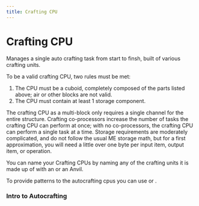 ```yaml
---
title: Crafting CPU
---
```


# Crafting CPU



Manages a single auto crafting task from start to finsh, built of various
crafting units.

<CategoryIndex category="ME Network/Crafting CPU" />

To be a valid crafting CPU, two rules must be met:



  1. The CPU must be a cuboid, completely composed of the parts listed above; air or other blocks are not valid.
  2. The CPU must contain at least 1 storage component.



The crafting CPU as a multi-block only requires a single channel for the
entire structure. Crafting co-processors increase the number of tasks the
crafting CPU can perform at once; with no co-processors, the crafting CPU can
perform a single task at a time. Storage requirements are moderately
complicated, and do not follow the usual ME storage math, but for a first
approximation, you will need a little over one byte per input item, output
item, or operation.



You can name your Crafting CPUs by naming any of the crafting
units it is made up of with an <ItemLink
id="appliedenergistics2:inscriber"/> or an Anvil.



To provide patterns to the autocrafting cpus you can use <ItemLink
id="appliedenergistics2:item_interface"/> or <ItemLink
id="appliedenergistics2:item_level_emitter"/>.



### Intro to Autocrafting

